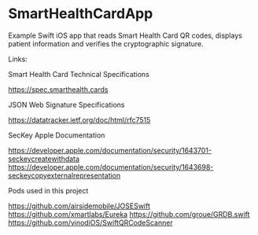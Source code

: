 # SmartHealthCardApp
Example Swift iOS app that reads Smart Health Card QR codes, displays patient information and verifies the cryptographic signature.

Links:

Smart Health Card Technical Specifications

https://spec.smarthealth.cards

JSON Web Signature Specifications

https://datatracker.ietf.org/doc/html/rfc7515

SecKey Apple Documentation

https://developer.apple.com/documentation/security/1643701-seckeycreatewithdata
https://developer.apple.com/documentation/security/1643698-seckeycopyexternalrepresentation

Pods used in this project

https://github.com/airsidemobile/JOSESwift
https://github.com/xmartlabs/Eureka
https://github.com/groue/GRDB.swift
https://github.com/vinodiOS/SwiftQRCodeScanner



